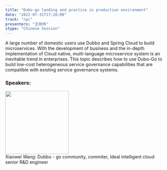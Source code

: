 ```yaml
---
title: "Dubo-go landing and practice in production environment"
date: "2022-07-31T17:20:00"
track: "rpc"
presenters: "王晓伟"
stype: "Chinese Session"
---
```

A large number of domestic users use Dubbo and Spring Cloud to build microservices. With the development of business and the in-depth implementation of Cloud native, multi-language microservice system is an inevitable trend in enterprises. This topic describes how to use Dubo-Go to build low-cost heterogeneous service governance capabilities that are compatible with existing service governance systems.
 ### Speakers: 
 <img src="images/speaker/1077.png" width="200" /><br>Xiaowei Wang: Dubbo - go community, commiter, Ideal intelligent cloud senior R&D engineer

 